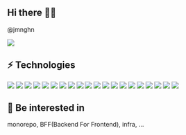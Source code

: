 ## Hi there 👋🏻

@jmnghn

<img src="https://img.shields.io/badge/jeongmyeonghyeon@gmail.com-EA4335?style=flat-square&logo=Gmail&logoColor=FFFFFF"/>

## ⚡️ Technologies
<img src="https://img.shields.io/badge/JavaScript-141414?style=flat-square&logo=JavaScript&logoColor=F7DF1E"/> <img src="https://img.shields.io/badge/TypeScript-141414?style=flat-square&logo=TypeScript&logoColor=3178C6"/> <img src="https://img.shields.io/badge/React-141414?style=flat-square&logo=React&logoColor=61DAFB"/> <img src="https://img.shields.io/badge/Redux-141414?style=flat-square&logo=Redux&logoColor=764ABC"/> <img src="https://img.shields.io/badge/Redux Toolkit-141414?style=flat-square&logo=Redux&logoColor=764ABC"/> <img src="https://img.shields.io/badge/webpack-141414?style=flat-square&logo=webpack&logoColor=8DD6F9"/>
<img src="https://img.shields.io/badge/yarn-141414?style=flat-square&logo=yarn&logoColor=2C8EBB"/>
<img src="https://img.shields.io/badge/HTML5-141414?style=flat-square&logo=HTML5&logoColor=E34F26"/> <img src="https://img.shields.io/badge/CSS3-141414?style=flat-square&logo=CSS3&logoColor=1572B6"/> <img src="https://img.shields.io/badge/Sass-141414?style=flat-square&logo=Sass&logoColor=CC6699"/> <img src="https://img.shields.io/badge/styled components-141414?style=flat-square&logo=styled-components&logoColor=DB7093"/> <img src="https://img.shields.io/badge/Next.js-141414?style=flat-square&logo=Next.js&logoColor=ffffff"/> <img src="https://img.shields.io/badge/MySQL-141414?style=flat-square&logo=MySQL&logoColor=4479A1"/> <img src="https://img.shields.io/badge/Docker-141414?style=flat-square&logo=Docker&logoColor=2496ED"/> <img src="https://img.shields.io/badge/Amazon AWS-141414?style=flat-square&logo=Amazon AWS&logoColor=FFFFFF"/> <img src="https://img.shields.io/badge/Git-141414?style=flat-square&logo=Git&logoColor=F05032"/> <img src="https://img.shields.io/badge/GitHub-141414?style=flat-square&logo=GitHub&logoColor=FFFFFF"/> <img src="https://img.shields.io/badge/GitHub Pages-141414?style=flat-square&logo=GitHub Pages&logoColor=FFFFFF"/> <img src="https://img.shields.io/badge/GitHub Actions-141414?style=flat-square&logo=GitHub Actions&logoColor=FFFFFF"/> <img src="https://img.shields.io/badge/Firebase-141414?style=flat-square&logo=Firebase&logoColor=FFCA28"/>

<!--
## 💡 Most Used Languaes
<img src="https://github-readme-stats.vercel.app/api/top-langs/?username=jmnghn&layout=compact&show_icons=true&show_owner=jmnghn&hide_title=true&theme=nord" />
-->
<!-- https://simpleicons.org/ -->

## 👀 Be interested in

monorepo, BFF(Backend For Frontend), infra, ...
